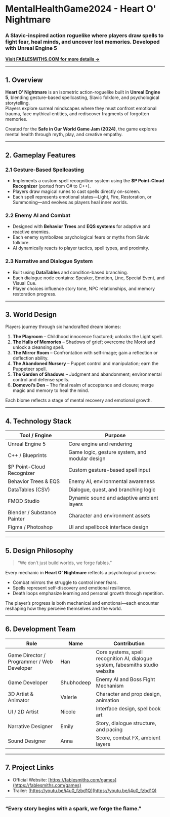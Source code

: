 # MentalHealthGame2024 - Heart O' Nightmare  
### A Slavic-inspired action roguelike where players draw spells to fight fear, heal minds, and uncover lost memories. Developed with Unreal Engine 5

[**Visit FABLESMITHS.COM for more details →**](https://fablesmiths.com/games)

---

## 1. Overview

**Heart O’ Nightmare** is an isometric action-roguelike built in **Unreal Engine 5**, blending gesture-based spellcasting, Slavic folklore, and psychological storytelling.  
Players explore surreal mindscapes where they must confront emotional trauma, face mythical entities, and rediscover fragments of forgotten memories.  

Created for the **Safe in Our World Game Jam (2024)**, the game explores mental health through myth, play, and creative empathy.

---

## 2. Gameplay Features

### 2.1 Gesture-Based Spellcasting  
- Implements a custom spell recognition system using the **$P Point-Cloud Recognizer** (ported from C# to C++).  
- Players draw magical runes to cast spells directly on-screen.  
- Each spell represents emotional states—Light, Fire, Restoration, or Summoning—and evolves as players heal inner worlds.

### 2.2 Enemy AI and Combat  
- Designed with **Behavior Trees** and **EQS systems** for adaptive and reactive enemies.  
- Each enemy symbolizes psychological fears or myths from Slavic folklore.  
- AI dynamically reacts to player tactics, spell types, and proximity.

### 2.3 Narrative and Dialogue System  
- Built using **DataTables** and condition-based branching.  
- Each dialogue node contains: Speaker, Emotion, Line, Special Event, and Visual Cue.  
- Player choices influence story tone, NPC relationships, and memory restoration progress.

---

## 3. World Design

Players journey through six handcrafted dream biomes:

1. **The Playroom** – Childhood innocence fractured; unlocks the Light spell.  
2. **The Halls of Memories** – Shadows of grief; overcome the Moroi and unlock a cleansing spell.  
3. **The Mirror Room** – Confrontation with self-image; gain a reflection or deflection ability.  
4. **The Abandoned Nursery** – Puppet control and manipulation; earn the Puppeteer spell.  
5. **The Garden of Shadows** – Judgment and abandonment; environmental control and defense spells.  
6. **Domovoi’s Den** – The final realm of acceptance and closure; merge magic and memory to heal the mind.

Each biome reflects a stage of mental recovery and emotional growth.

---

## 4. Technology Stack

| Tool / Engine | Purpose |
|----------------|----------|
| Unreal Engine 5 | Core engine and rendering |
| C++ / Blueprints | Game logic, gesture system, and modular design |
| $P Point-Cloud Recognizer | Custom gesture-based spell input |
| Behavior Trees & EQS | Enemy AI, environmental awareness |
| DataTables (CSV) | Dialogue, quest, and branching logic |
| FMOD Studio | Dynamic sound and adaptive ambient layers |
| Blender / Substance Painter | Character and environment assets |
| Figma / Photoshop | UI and spellbook interface design |

---

## 5. Design Philosophy

> “We don’t just build worlds, we forge fables.”

Every mechanic in **Heart O’ Nightmare** reflects a psychological process:
- Combat mirrors the struggle to control inner fears.  
- Spells represent self-discovery and emotional resilience.  
- Death loops emphasize learning and personal growth through repetition.

The player’s progress is both mechanical and emotional—each encounter reshaping how they perceive themselves and the world.

---

## 6. Development Team

| Role | Name | Contribution |
|------|------|---------------|
| Game Director / Programmer / Web Developer | Han | Core systems, spell recognition AI, dialogue system, fabesmiths studio website |
| Game Developer | Shubhodeep | Enemy AI and Boss Fight Mechanism |
| 3D Artist & Animator | Valerie | Character and prop design, animation |
| UI / 2D Artist | Nicole | Interface design, spellbook art |
| Narrative Designer | Emily | Story, dialogue structure, and pacing |
| Sound Designer | Anna | Score, combat FX, ambient layers |

---

## 7. Project Links

- Official Website: [https://fablesmiths.com/games](https://fablesmiths.com/games)  
- Trailer: [https://youtu.be/i4u0_fzbd1Q](https://youtu.be/i4u0_fzbd1Q)

---

### “Every story begins with a spark, we forge the flame.”
